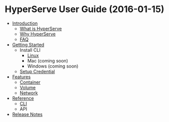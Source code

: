 # HyperServe User Guide (2016-01-15)

* [Introduction](./Introduction/__index__.md)
   * [What is HyperServe](./Introduction/what_is_hyperserve.md)
   * [Why HyperServe](./Introduction/why_hyperserve.md)
   * [FAQ](./Introduction/faq.md)
* [Getting Started](./GettingStarted/__index__.md)
   * Install CLI
       * [Linux](./GettingStarted/linux.md)
       * Mac (coming soon)
       * Windows (coming soon)
   * [Setup Credential](./GettingStarted/setup_credential.md)
* [Features](./Feature/__index__.md)
   * [Container](./Feature/container.md)
   * [Volume](./Feature/volume.md)
   * [Network](./Feature/network.md)
* [Reference](./Reference/__index__.md)
   * [CLI](./Reference/CLI/__index__.md)
   * API
* [Release Notes](./ReleaseNote/__index__.md)

